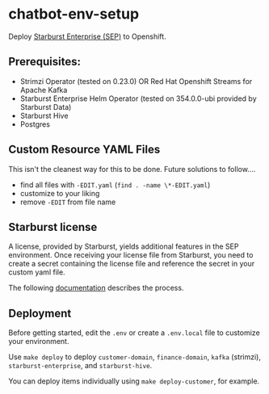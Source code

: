 # chatbot-env-setup 

Deploy [Starburst Enterprise (SEP)](https://www.starburst.io/platform/starburst-enterprise/) to Openshift.

## Prerequisites:
- Strimzi Operator (tested on 0.23.0) OR Red Hat Openshift Streams for Apache Kafka
- Starburst Enterprise Helm Operator (tested on 354.0.0-ubi provided by Starburst Data) 
- Starburst Hive
- Postgres

## Custom Resource YAML Files
This isn't the cleanest way for this to be done. Future solutions to follow....
- find all files with `-EDIT.yaml` (`find . -name \*-EDIT.yaml`) 
- customize to your liking 
- remove `-EDIT` from file name  

## Starburst license 
A license, provided by Starburst, yields additional features in the SEP environment. Once receiving your license file from Starburst, you need to create a secret containing the license file and reference the secret in your custom yaml file. 

The following [documentation](https://docs.starburst.io/356-e/k8s/sep-config-examples.html?highlight=license#adding-the-license-file) describes the process. 

## Deployment
Before getting started, edit the `.env` or create a `.env.local` file to customize your environment.

Use `make deploy` to deploy `customer-domain`, `finance-domain`, `kafka` (strimzi), `starburst-enterprise`, and `starburst-hive`.

You can deploy items individually using `make deploy-customer`, for example.